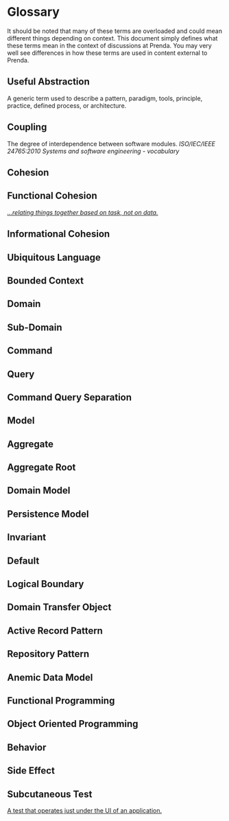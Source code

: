 # Glossary

It should be noted that many of these terms are overloaded and could mean different things depending on context. This document simply defines what these terms mean in the context of discussions at Prenda. You may very well see differences in how these terms are used in content external to Prenda.

## Useful Abstraction
A generic term used to describe a pattern, paradigm, tools, principle, practice, defined process, or architecture.

## Coupling
The degree of interdependence between software modules. *ISO/IEC/IEEE 24765:2010 Systems and software engineering - vocabulary*

## Cohesion

## Functional Cohesion
*[...relating things together based on task, not on data.](https://youtu.be/YDNR_gfBk0Q?t=136)*

## Informational Cohesion

## Ubiquitous Language

## Bounded Context

## Domain

## Sub-Domain

## Command

## Query

## Command Query Separation

## Model

## Aggregate

## Aggregate Root

## Domain Model

## Persistence Model

## Invariant

## Default

## Logical Boundary

## Domain Transfer Object

## Active Record Pattern

## Repository Pattern

## Anemic Data Model

## Functional Programming

## Object Oriented Programming

## Behavior

## Side Effect

## Subcutaneous Test
[A test that operates just under the UI of an application.](https://martinfowler.com/bliki/SubcutaneousTest.html)